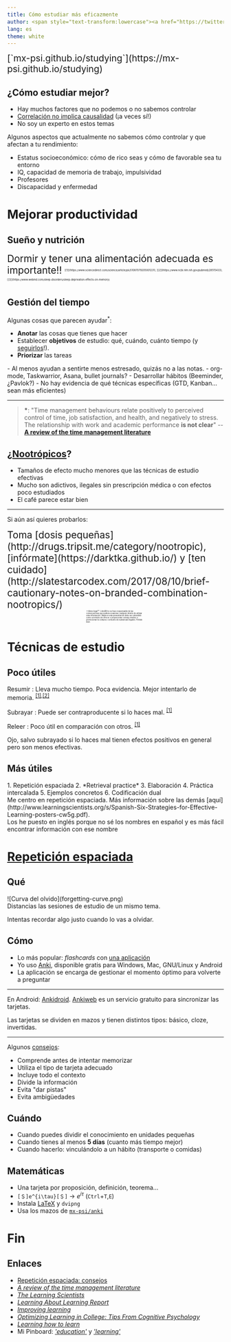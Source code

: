 ```yaml
---
title: Cómo estudiar más eficazmente
author: <span style="text-transform:lowercase"><a href="https://twitter.com/mx_psi">@mx_psi</a>(<a href="http://mstdn.io/@mx_psi">@mstdn.io</a>)</span>
lang: es
theme: white
---
```


<div style="font-size:1.5em">
[`mx-psi.github.io/studying`](https://mx-psi.github.io/studying)
</div>

## ¿Cómo estudiar mejor?

- Hay muchos factores que no podemos o no sabemos controlar
- [Correlación no implica causalidad](https://en.wikipedia.org/wiki/Correlation_does_not_imply_causation) (¡a veces sí!)
- No soy un experto en estos temas

<aside class="notes">
Algunos aspectos que actualmente no sabemos cómo controlar y que afectan a tu rendimiento:

- Estatus socioeconómico: cómo de rico seas y cómo de favorable sea tu entorno
- IQ, capacidad de memoria de trabajo, impulsividad
- Profesores
- Discapacidad y enfermedad
</aside>

# Mejorar productividad

## Sueño y nutrición

<span style="font-size:1.6em">
Dormir y tener una alimentación adecuada es importante!!
</span><sup><span style="font-size:0.5em">[[1]](https://www.sciencedirect.com/science/article/pii/S1087079205001231), [[2]](https://www.ncbi.nlm.nih.gov/pubmed/28515433), [[3]](https://www.webmd.com/sleep-disorders/sleep-deprivation-effects-on-memory)</span></sup>

## Gestión del tiempo

Algunas cosas que parecen ayudar<sup>*</sup>:

- **Anotar** las cosas que tienes que hacer
- Establecer **objetivos** de estudio: qué, cuándo, cuánto tiempo (y [seguirlos](https://www.lesswrong.com/posts/RWo4LwFzpHNQCTcYt/how-to-beat-procrastination)!).
- **Priorizar** las tareas

<aside class="notes">
- Al menos ayudan a sentirte menos estresado, quizás no a las notas.
- org-mode, Taskwarrior, Asana, bullet journals?
- Desarrollar hábitos (Beeminder, ¿Pavlok?)
- No hay evidencia de qué técnicas específicas (GTD, Kanban... sean más eficientes)
</aside>

***

> **\***: "Time management behaviours relate positively to perceived control of time, job satisfaction, and health, and negatively to stress. The relationship with work and academic performance **is not clear**" -- [**A review of the time management literature**](http://citeseerx.ist.psu.edu/viewdoc/download?doi=10.1.1.466.4966&rep=rep1&type=pdf)

## ¿[Nootrópicos](https://www.gwern.net/Nootropics)?

- Tamaños de efecto mucho menores que las técnicas de estudio efectivas
- Mucho son adictivos, ilegales sin prescripción médica o con efectos poco estudiados
- El café parece estar bien

***

Si aún así quieres probarlos:

<div style="font-size:1.6em">Toma [dosis pequeñas](http://drugs.tripsit.me/category/nootropic), [infórmate](https://darktka.github.io/) y [ten cuidado](http://slatestarcodex.com/2017/08/10/brief-cautionary-notes-on-branded-combination-nootropics/)</div>

<div style="font-size:0.3em; width: 27%; margin:0 auto">**Aviso legal**: LibreIM no se hace responsable de las consecuencias que pudiera ocasionar cualquier intento de utilizar esta información. Nada en esta presentación debe ser entendido como un intento de ofrecer o proporcionar consejo médico o promocionar la compra o consumo de sustancias ilegales. Pórtate bien.
</div>


# Técnicas de estudio

## Poco útiles

Resumir
: Lleva mucho tiempo. Poca evidencia. Mejor intentarlo de memoria. <sup>[[1]](http://www.indiana.edu/~pcl/rgoldsto/courses/dunloskyimprovinglearning.pdf),[[2]](https://www.tandfonline.com/doi/abs/10.1080/09658210802647009)</sup>

Subrayar
: Puede ser contraproducente si lo haces mal. <sup>[[1]](https://www.ncbi.nlm.nih.gov/pubmed/19650523)</sup>

Releer
: Poco útil en comparación con otros. <sup>[[1]](http://www.indiana.edu/~pcl/rgoldsto/courses/dunloskyimprovinglearning.pdf)</sup>


<aside class="notes">
Ojo, salvo subrayado si lo haces mal tienen efectos positivos en general pero son menos efectivas.
</aside>


## Más útiles

<div class="twocol">

<div>
1. Repetición espaciada
2. *Retrieval practice*
3. Elaboración
4. Práctica intercalada
5. Ejemplos concretos
6. Codificación dual
</div>

<div>
Me centro en repetición espaciada.
Más información sobre las demás [aquí](http://www.learningscientists.org/s/Spanish-Six-Strategies-for-Effective-Learning-posters-cw5g.pdf).
</div>
</div>

<aside class="notes">
Los he puesto en inglés porque no sé los nombres en español y es más fácil encontrar información con ese nombre
</aside>


# [Repetición espaciada](https://codual.github.io/2016/07/07/repeticion-espaciada/)

## Qué

<div class="twocol">
<div>
![Curva del olvido](forgetting-curve.png)
</div>
<div>
Distancias las sesiones de estudio de un mismo tema.

Intentas recordar algo justo cuando lo vas a olvidar.
</div>
</div>


## Cómo 

- Lo más popular: *flashcards* con [una aplicación](https://en.wikipedia.org/wiki/List_of_flashcard_software)
- Yo uso [Anki](https://apps.ankiweb.net/), disponible gratis para Windows, Mac, GNU/Linux y Android
- La aplicación se encarga de gestionar el momento óptimo para volverte a preguntar

***

En Android: [Ankidroid](https://f-droid.org/en/packages/com.ichi2.anki/).
[Ankiweb](https://ankiweb.net/about) es un servicio gratuito para sincronizar las tarjetas.

Las tarjetas se dividen en mazos y tienen distintos tipos: básico, cloze, invertidas.

***

Algunos [consejos](https://www.supermemo.com/en/articles/20rules):

- Comprende antes de intentar memorizar
- Utiliza el tipo de tarjeta adecuado
- Incluye todo el contexto
- Divide la información
- Evita "dar pistas"
- Evita ambigüedades

## Cuándo

- Cuando puedes dividir el conocimiento en unidades pequeñas
- Cuando tienes al menos **5 días** (cuanto más tiempo mejor)
- Cuando hacerlo: vinculándolo a un hábito (transporte o comidas)

## Matemáticas

- Una tarjeta por proposición, definición, teorema...
- `[＄]e^{i\tau}[＄]`    →    $e^{i\tau}$ (`Ctrl`+`T`,`E`)
- Instala [LaTeX](https://libreim.github.io/blog/2015/03/14/latex/) y `dvipng`
- Usa los mazos de [`mx-psi/anki`](https://github.com/mx-psi/anki)

# Fin

## Enlaces


- [Repetición espaciada: consejos](https://codual.github.io/2016/07/07/repeticion-espaciada/)
- [*A review of the time management literature*](http://citeseerx.ist.psu.edu/viewdoc/download?doi=10.1.1.466.4966&rep=rep1&type=pdf)
- [*The Learning Scientists*](http://www.learningscientists.org/downloadable-materials)
- [*Learning About Learning Report*](http://www.nctq.org/dmsView/Learning_About_Learning_Report)
- [*Improving learning*](http://www.indiana.edu/~pcl/rgoldsto/courses/dunloskyimprovinglearning.pdf)
- [*Optimizing Learning in College: Tips From Cognitive Psychology*](http://pps.sagepub.com/content/11/5/652.full.pdf)
- [*Learning how to learn*](https://www.coursera.org/learn/learning-how-to-learn)
- Mi Pinboard: [*'education'*](https://pinboard.in/u:mx_psi/t:education) y [*'learning'*](https://pinboard.in/u:mx_psi/t:learning)


